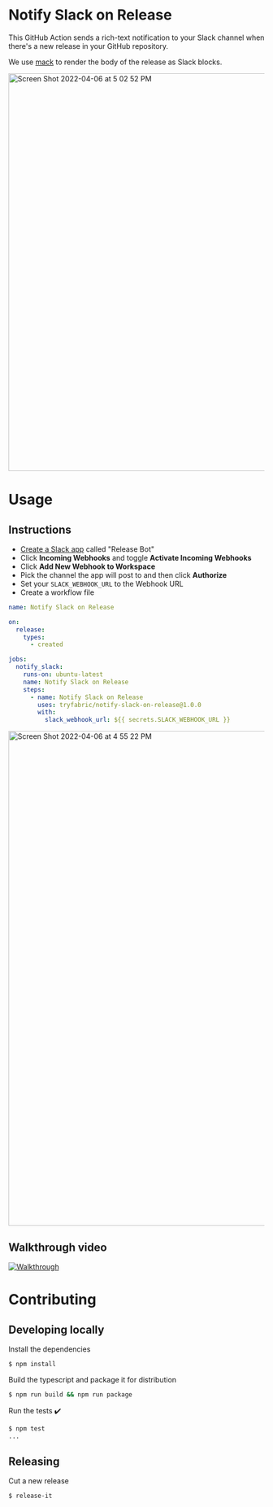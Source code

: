 # Notify Slack on Release

This GitHub Action sends a rich-text notification to your Slack channel when there's a new release in your GitHub repository.

We use [mack](https://github.com/instantish/mack) to render the body of the release as Slack blocks.

<img width="782" alt="Screen Shot 2022-04-06 at 5 02 52 PM" src="https://user-images.githubusercontent.com/1459660/162070477-1cee2181-caec-448a-87b8-fc996c585fdc.png">

# Usage
## Instructions

- [Create a Slack app](https://api.slack.com/apps/new) called "Release Bot"
- Click **Incoming Webhooks** and toggle **Activate Incoming Webhooks**
- Click **Add New Webhook to Workspace**
- Pick the channel the app will post to and then click **Authorize**
- Set your `SLACK_WEBHOOK_URL` to the Webhook URL
- Create a workflow file
```yaml
name: Notify Slack on Release

on:
  release:
    types:
      - created

jobs:
  notify_slack:
    runs-on: ubuntu-latest
    name: Notify Slack on Release
    steps:
      - name: Notify Slack on Release
        uses: tryfabric/notify-slack-on-release@1.0.0
        with:
          slack_webhook_url: ${{ secrets.SLACK_WEBHOOK_URL }}
```

<img width="973" alt="Screen Shot 2022-04-06 at 4 55 22 PM" src="https://user-images.githubusercontent.com/1459660/162070525-9fe28500-942a-4158-bd5c-3ebaebb28b0d.png">

## Walkthrough video

[![Walkthrough](https://fabric-slack.s3.us-east-2.amazonaws.com/TJ5G67VHU/31fae90afecb2cf0022459532438b759-screen_shot_2022-04-08_at_12.21.08_pm.png)](https://www.youtube.com/watch?v=RKfsnp_AN-4&t=12s)



# Contributing

## Developing locally

Install the dependencies

```bash
$ npm install
```

Build the typescript and package it for distribution

```bash
$ npm run build && npm run package
```

Run the tests :heavy_check_mark:

```bash
$ npm test
...
```

## Releasing

Cut a new release

```bash
$ release-it
```
